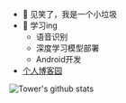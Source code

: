 - 👋 见笑了，我是一个小垃圾
- 👀 学习ing
  - 语音识别
  - 深度学习模型部署
  - Android开发
- [个人博客园](https://www.cnblogs.com/Towerb)


![Tower's github stats](https://github-readme-stats.vercel.app/api?username=TowerYsable)
<!---
TowerYsable/TowerYsable is a ✨ special ✨ repository because its `README.md` (this file) appears on your GitHub profile.
You can click the Preview link to take a look at your changes.
--->
